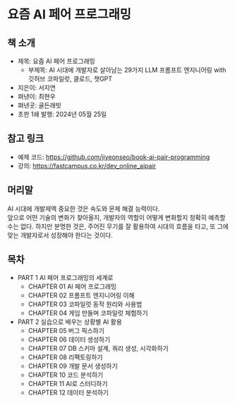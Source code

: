 # 요즘 AI 페어 프로그래밍

## 책 소개

 - 제목: 요즘 AI 페어 프로그래밍
    - 부제목: AI 시대에 개발자로 살아남는 29가지 LLM 프롬프트 엔지니어링 with 깃허브 코파일럿, 클로드, 챗GPT
 - 지은이: 서지연
 - 펴낸이: 최현우
 - 펴낸곳: 골든래빗
 - 초판 1쇄 발행: 2024년 05월 25일

## 참고 링크

 - 예제 코드: https://github.com/jiyeonseo/book-ai-pair-programming
 - 강의: https://fastcampus.co.kr/dev_online_aipair

## 머리말

AI 시대에 개발제엑 중요한 것은 속도와 문제 해결 능력이다.  
앞으로 어떤 기술의 변화가 찾아올지, 개발자의 역할이 어떻게 변화할지 정확히 예측할 수는 없다. 하지만 분명한 것은, 주어진 무기를 잘 활용하여 시대의 흐름을 타고, 또 그에 맞는 개발자로서 성장해야 한다는 것이다.  


## 목차

 - PART 1 AI 페어 프로그래밍의 세계로
    - CHAPTER 01 AI 페어 프로그래밍
    - CHAPTER 02 프롬프트 엔지니어링 이해
    - CHAPTER 03 코파일럿 동작 원리와 사용법
    - CHAPTER 04 게임 만들며 코파일럿 체험하기
 - PART 2 실습으로 배우는 상황별 AI 활용
    - CHAPTER 05 버그 픽스하기
    - CHAPTER 06 데이터 생성하기
    - CHAPTER 07 DB 스키마 설계, 쿼리 생성, 시각화하기
    - CHAPTER 08 리팩토링하기
    - CHAPTER 09 개발 문서 생성하기
    - CHAPTER 10 코드 분석하기
    - CHAPTER 11 AI로 스터디하기
    - CHAPTER 12 데이터 분석하기


